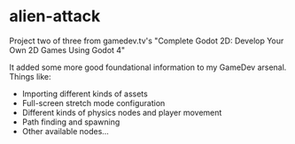 # alien-attack

 Project two of three from gamedev.tv's 
 "Complete Godot 2D: Develop Your Own 2D Games Using Godot 4"

 It added some more good foundational information to my GameDev
 arsenal. Things like:

 - Importing different kinds of assets
 - Full-screen stretch mode configuration
 - Different kinds of physics nodes and player movement
 - Path finding and spawning
 - Other available nodes...

